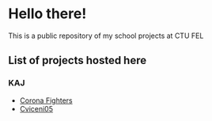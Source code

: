 # Hello there!

This is a public repository of my school projects at CTU FEL

## List of projects hosted here

### KAJ

* [Corona Fighters](/KAJ/CoronaFighters/index.html)
* [Cviceni05](/KAJ/cviceno05/index.html)